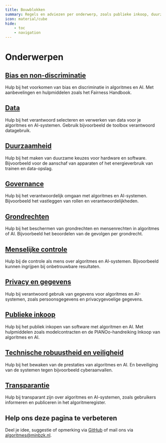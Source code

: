 ```yaml
---
title: Bouwblokken
summary: Regels en adviezen per onderwerp, zoals publieke inkoop, duurzaamheid, privacy, governance, veiligheid en transparantie.
icon: material/cube
hide:
    - toc
    - navigation
---
```

# Onderwerpen

## [Bias en non-discriminatie](https://minbzk.github.io/Algoritmekader/bouwblokken/bias-en-non-discriminatie/)
Hulp bij het voorkomen van bias en discriminatie in algoritmes en AI. Met aanbevelingen en hulpmiddelen zoals het Fairness Handbook.

## [Data](https://minbzk.github.io/Algoritmekader/bouwblokken/data/)
Hulp bij het verantwoord selecteren en verwerken van data voor je algoritmes en AI-systemen. Gebruik bijvoorbeeld de toolbox verantwoord datagebruik.

## [Duurzaamheid](https://minbzk.github.io/Algoritmekader/bouwblokken/duurzaamheid/)
Hulp bij het maken van duurzame keuzes voor hardware en software. Bijvoorbeeld voor de aanschaf van apparaten of het energieverbruik van trainen en data-opslag.

## [Governance](https://minbzk.github.io/Algoritmekader/governance/)
Hulp bij het verantwoordelijk omgaan met algoritmes en AI-systemen. Bijvoorbeeld het vastleggen van rollen en verantwoordelijkheden.

## [Grondrechten](https://minbzk.github.io/Algoritmekader/bouwblokken/fundamentele-rechten/)
Hulp bij het beschermen van grondrechten en mensenrechten in algoritmes of AI. Bijvoorbeeld het beoordelen van de gevolgen per grondrecht.

## [Menselijke controle](https://minbzk.github.io/Algoritmekader/bouwblokken/menselijke-controle/)
Hulp bij de controle als mens over algoritmes en AI-systemen. Bijvoorbeeld kunnen ingrijpen bij onbetrouwbare resultaten.

## [Privacy en gegevens](https://minbzk.github.io/Algoritmekader/bouwblokken/privacy-en-gegevensbescherming/)
Hulp bij verantwoord gebruik van gegevens voor algoritmes en AI-systemen, zoals persoonsgegevens en privacygevoelige gegevens.

## [Publieke inkoop](https://minbzk.github.io/Algoritmekader/bouwblokken/publieke-inkoop/)
Hulp bij het publiek inkopen van software met algoritmen en AI. Met hulpmiddelen zoals modelcontracten en de PIANOo-handreiking Inkoop van algoritmes en AI.

## [Technische robuustheid en veiligheid](https://minbzk.github.io/Algoritmekader/bouwblokken/technische-robuustheid-en-veiligheid/)
Hulp bij het bewaken van de prestaties van algoritmes en AI. En beveiliging van de systemen tegen bijvoorbeeld cyberaanvallen.

## [Transparantie](https://minbzk.github.io/Algoritmekader/bouwblokken/transparantie/)
Hulp bij transparant zijn over algoritmes en AI-systemen, zoals gebruikers informeren en publiceren in het algoritmeregister.

## Help ons deze pagina te verbeteren
Deel je idee, suggestie of opmerking via [GitHub](https://github.com/MinBZK/Algoritmekader/edit/main/docs/bouwblokken/index.md) of mail ons via [algoritmes@minbzk.nl](mailto:algoritmes@minbzk.nl).
